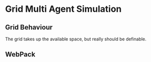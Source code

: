 # Grid Multi Agent Simulation

## Grid Behaviour

The grid takes up the available space, but really should be definable.

## WebPack

